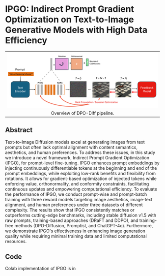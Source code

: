 # IPGO: Indirect Prompt Gradient Optimization on Text-to-Image Generative Models with High Data Efficiency

<table class="center">
    <tr>
    <td width=100% style="border: none"><img src="assets/Diagram.png" style="width:100%"></td>
    </tr>
    <tr>
    <td width="100%" style="border: none; text-align: center; word-wrap: break-word">Overview of DPO-Diff pipeline.
</td>
  </tr>
</table>

## Abstract
Text-to-Image Diffusion models excel at generating images from text prompts but often lack optimal alignment with content semantics, 
aesthetics, and human preferences. To address these issues, in this study we introduce a novel framework, 
Indirect Prompt Gradient Optimization (IPGO), for prompt-level fine-tuning. IPGO enhances prompt embeddings by injecting continuously differentiable tokens at 
the beginning and end of the prompt embeddings, while exploiting low-rank benefits and flexibility from rotations. It allows for gradient-based optimization of 
injected tokens while enforcing value, orthonormality, and conformity constraints, facilitating continuous updates and empowering computational efficiency. 
To evaluate the performance of IPGO, we conduct prompt-wise and prompt-batch training with three reward models targeting image aesthetics, image-text alignment, 
and human preferences under three datasets of different complexity. The results show that IPGO consistently matches or outperforms cutting-edge benchmarks, 
including stable diffusion v1.5 with raw prompts, training-based approaches (DRaFT and DDPO), and training-free methods (DPO-Diffusion, Promptist, and ChatGPT-4o). 
Furthermore, we demonstrate IPGO's effectiveness in enhancing image generation quality while requiring minimal training data and limited computational resources.

## Code
Colab implementation of IPGO is in 
